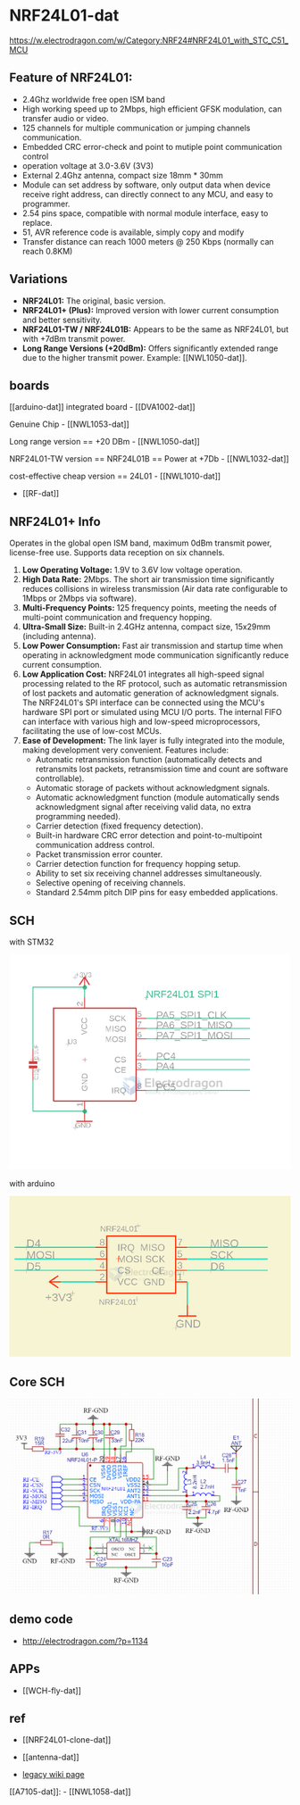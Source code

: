 # NRF24L01-dat

https://w.electrodragon.com/w/Category:NRF24#NRF24L01_with_STC_C51_MCU

## Feature of NRF24L01:

- 2.4Ghz worldwide free open ISM band
- High working speed up to 2Mbps, high efficient GFSK modulation, can transfer audio or video.
- 125 channels for multiple communication or jumping channels communication.
- Embedded CRC error-check and point to mutiple point communication control
- operation voltage at 3.0-3.6V (3V3)
- External 2.4Ghz antenna, compact size 18mm * 30mm
- Module can set address by software, only output data when device receive right address, can directly connect to any MCU, and easy to programmer.
- 2.54 pins space, compatible with normal module interface, easy to replace.
- 51, AVR reference code is available, simply copy and modify
- Transfer distance can reach 1000 meters @ 250 Kbps (normally can reach 0.8KM)

## Variations

*   **NRF24L01:** The original, basic version.
*   **NRF24L01+ (Plus):** Improved version with lower current consumption and better sensitivity.
*   **NRF24L01-TW / NRF24L01B:**  Appears to be the same as NRF24L01, but with +7dBm transmit power.
*   **Long Range Versions (+20dBm):** Offers significantly extended range due to the higher transmit power. Example: [[NWL1050-dat]].

## boards 

[[arduino-dat]] integrated board - [[DVA1002-dat]]

Genuine Chip - [[NWL1053-dat]]

Long range version == +20 DBm - [[NWL1050-dat]]
  
NRF24L01-TW version == NRF24L01B == Power at +7Db - [[NWL1032-dat]] 

cost-effective cheap version == 24L01 - [[NWL1010-dat]] 

- [[RF-dat]]


## NRF24L01+ Info 

Operates in the global open ISM band, maximum 0dBm transmit power, license-free use.
Supports data reception on six channels.

1.  **Low Operating Voltage:** 1.9V to 3.6V low voltage operation.
2.  **High Data Rate:** 2Mbps. The short air transmission time significantly reduces collisions in wireless transmission (Air data rate configurable to 1Mbps or 2Mbps via software).
3.  **Multi-Frequency Points:** 125 frequency points, meeting the needs of multi-point communication and frequency hopping.
4.  **Ultra-Small Size:** Built-in 2.4GHz antenna, compact size, 15x29mm (including antenna).
5.  **Low Power Consumption:** Fast air transmission and startup time when operating in acknowledgment mode communication significantly reduce current consumption.
6.  **Low Application Cost:** NRF24L01 integrates all high-speed signal processing related to the RF protocol, such as automatic retransmission of lost packets and automatic generation of acknowledgment signals. The NRF24L01's SPI interface can be connected using the MCU's hardware SPI port or simulated using MCU I/O ports. The internal FIFO can interface with various high and low-speed microprocessors, facilitating the use of low-cost MCUs.
7.  **Ease of Development:** The link layer is fully integrated into the module, making development very convenient. Features include:
    *   Automatic retransmission function (automatically detects and retransmits lost packets, retransmission time and count are software controllable).
    *   Automatic storage of packets without acknowledgment signals.
    *   Automatic acknowledgment function (module automatically sends acknowledgment signal after receiving valid data, no extra programming needed).
    *   Carrier detection (fixed frequency detection).
    *   Built-in hardware CRC error detection and point-to-multipoint communication address control.
    *   Packet transmission error counter.
    *   Carrier detection function for frequency hopping setup.
    *   Ability to set six receiving channel addresses simultaneously.
    *   Selective opening of receiving channels.
    *   Standard 2.54mm pitch DIP pins for easy embedded applications.

## SCH 

with STM32 

![](2024-01-13-17-39-29.png)

with arduino 

![](2024-09-05-17-24-52.png)

## Core SCH 

![](2025-08-19-17-10-38.png)


## demo code 

- http://electrodragon.com/?p=1134




## APPs 

- [[WCH-fly-dat]]



## ref 

- [[NRF24L01-clone-dat]]

- [[antenna-dat]]

- [legacy wiki page](https://w.electrodragon.com/w/Category:NRF24)

[[A7105-dat]]: - [[NWL1058-dat]]